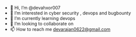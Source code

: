 - 👋 Hi, I’m @devahxor007
- 👀 I’m interested in cyber security , devops and bugbounty 
- 🌱 I’m currently learning devops 
- 💞️ I’m looking to collaborate on 
- 📫 How to reach me  devarajan0622@gmail.com

<!---
devahxor007/devahxor007 is a ✨ special ✨ repository because its `README.md` (this file) appears on your GitHub profile.
You can click the Preview link to take a look at your changes.
--->
